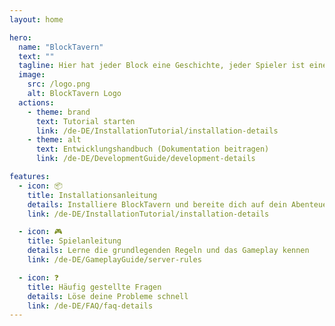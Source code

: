 ```yaml
---
layout: home

hero:
  name: "BlockTavern"
  text: ""
  tagline: Hier hat jeder Block eine Geschichte, jeder Spieler ist eine Legende
  image:
    src: /logo.png
    alt: BlockTavern Logo
  actions:
    - theme: brand
      text: Tutorial starten
      link: /de-DE/InstallationTutorial/installation-details
    - theme: alt
      text: Entwicklungshandbuch (Dokumentation beitragen)
      link: /de-DE/DevelopmentGuide/development-details

features:
  - icon: 📦
    title: Installationsanleitung
    details: Installiere BlockTavern und bereite dich auf dein Abenteuer vor
    link: /de-DE/InstallationTutorial/installation-details

  - icon: 🎮
    title: Spielanleitung
    details: Lerne die grundlegenden Regeln und das Gameplay kennen
    link: /de-DE/GameplayGuide/server-rules

  - icon: ❓
    title: Häufig gestellte Fragen
    details: Löse deine Probleme schnell
    link: /de-DE/FAQ/faq-details
---
```

